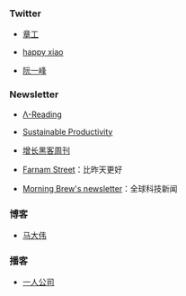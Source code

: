 ### Twitter

- [章工](https://twitter.com/435Hz)

- [happy xiao](https://twitter.com/coolXiao)

- [阮一峰](https://twitter.com/ruanyf)

### Newsletter

- [Λ-Reading](https://rizime.substack.com/)

- [Sustainable Productivity](https://acacess.substack.com/)

- [增长黑客周刊](http://ghacker.vip/)

- [Farnam Street](https://fs.blog/)：比昨天更好

- [Morning Brew's newsletter](https://www.morningbrew.com/)：全球科技新闻

### 博客

- [马大伟](https://www.bmpi.dev/)

### 播客

- [一人公司](https://open.spotify.com/show/03xUxTzrTUKCdy7zQybgQa)